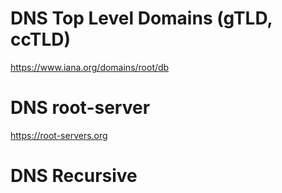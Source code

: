 # DNS Top Level Domains (gTLD, ccTLD)

https://www.iana.org/domains/root/db

# DNS root-server

https://root-servers.org

# DNS Recursive

